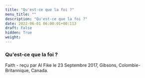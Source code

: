 ```yaml
---
title: "Qu'est-ce que la foi ?"
menu_title: ""
description: "Qu'est-ce que la foi ?"
date: 2022-06-01 06:00:01+00:113
draft: False
hidden: True
weight:
---
```

### Qu'est-ce que la foi ?

Faith - reçu par Al Fike le 23 Septembre 2017, Gibsons, Colombie-Britannique, Canada.




